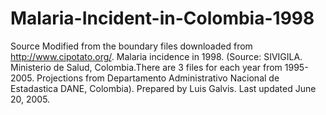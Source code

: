 # Malaria-Incident-in-Colombia-1998
Source Modified from the boundary files downloaded from http://www.cipotato.org/. Malaria incidence in 1998. (Source: SIVIGILA. Ministerio de Salud, Colombia.There are 3 files for each year from 1995-2005. Projections from Departamento Administrativo Nacional de Estadastica DANE, Colombia). Prepared by Luis Galvis. Last updated June 20, 2005. 
